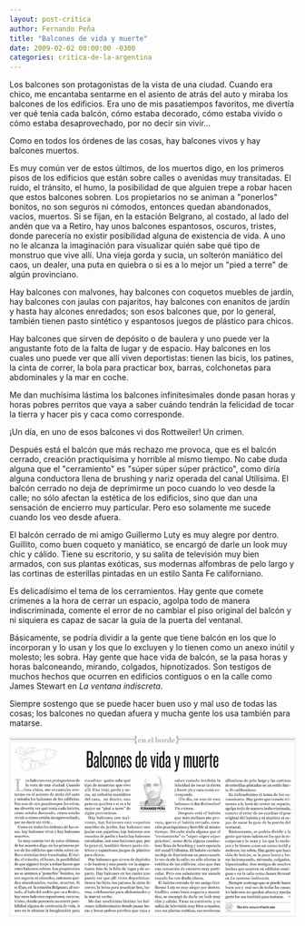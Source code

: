 ```yaml
---
layout: post-critica
author: Fernando Peña
title: "Balcones de vida y muerte"
date: 2009-02-02 00:00:00 -0300
categories: critica-de-la-argentina
---
```

Los balcones son protagonistas de la vista de una ciudad. Cuando era chico, me encantaba sentarme en el asiento de atrás del auto y miraba los balcones de los edificios. Era uno de mis pasatiempos favoritos, me divertía ver qué tenía cada balcón, cómo estaba decorado, cómo estaba vivido o cómo estaba desaprovechado, por no decir sin vivir...

Como en todos los órdenes de las cosas, hay balcones vivos y hay balcones muertos.

Es muy común ver de estos últimos, de los muertos digo, en los primeros pisos de los edificios que están sobre calles o avenidas muy transitadas. El ruido, el tránsito, el humo, la posibilidad de que alguien trepe a robar hacen que estos balcones sobren. Los propietarios no se animan a "ponerlos" bonitos, no son seguros ni cómodos, entonces quedan abandonados, vacíos, muertos. Si se fijan, en la estación Belgrano, al costado, al lado del andén que va a Retiro, hay unos balcones espantosos, oscuros, tristes, donde parecería no existir posibilidad alguna de existencia de vida. A uno no le alcanza la imaginación para visualizar quién sabe qué tipo de monstruo que vive allí. Una vieja gorda y sucia, un solterón maniático del caos, un dealer, una puta en quiebra o si es a lo mejor un "pied a terre" de algún provinciano.

Hay balcones con malvones, hay balcones con coquetos muebles de jardín, hay balcones con jaulas con pajaritos, hay balcones con enanitos de jardín y hasta hay alcones enredados; son esos balcones que, por lo general, también tienen pasto sintético y espantosos juegos de plástico para chicos.

Hay balcones que sirven de depósito o de baulera y uno puede ver la angustante foto de la falta de lugar y de espacio. Hay balcones en los cuales uno puede ver que allí viven deportistas: tienen las bicis, los patines, la cinta de correr, la bola para practicar box, barras, colchonetas para abdominales y la mar en coche.

Me dan muchísima lástima los balcones infinitesimales donde pasan horas y horas pobres perritos que vaya a saber cuándo tendrán la felicidad de tocar la tierra y hacer pis y caca como corresponde.

¡Un día, en uno de esos balcones vi dos Rottweiler! Un crimen.

Después está el balcón que más rechazo me provoca, que es el balcón cerrado, creación practiquísima y horrible al mismo tiempo. No cabe duda alguna que el "cerramiento" es "súper súper súper práctico", como diría alguna conductora llena de brushing y nariz operada del canal Utilísima. El balcón cerrado no deja de deprimirme un poco cuando lo veo desde la calle; no sólo afectan la estética de los edificios, sino que dan una sensación de encierro muy particular. Pero eso solamente me sucede cuando los veo desde afuera.

El balcón cerrado de mi amigo Guillermo Luty es muy alegre por dentro. Guillito, como buen coqueto y maniático, se encargó de darle un look muy chic y cálido. Tiene su escritorio, y su salita de televisión muy bien armados, con sus plantas exóticas, sus modernas alfombras de pelo largo y las cortinas de esterillas pintadas en un estilo Santa Fe californiano.

Es delicadísimo el tema de los cerramientos. Hay gente que comete crímenes a la hora de cerrar un espacio, agolpa todo de manera indiscriminada, comente el error de no cambiar el piso original del balcón y ni siquiera es capaz de sacar la guía de la puerta del ventanal.

Básicamente, se podría dividir a la gente que tiene balcón en los que lo incorporan y lo usan y los que lo excluyen y lo tienen como un anexo inútil y molesto; les sobra. Hay gente que hace vida de balcón, se la pasa horas y horas balconeando, mirando, colgados, hipnotizados. Son testigos de muchos hechos que ocurren en edificios contiguos o en la calle como James Stewart en _La ventana indiscreta_.

Siempre sostengo que se puede hacer buen uso y mal uso de todas las cosas; los balcones no quedan afuera y mucha gente los usa también para matarse.

[![Captura de la versión impresa del artículo "Balcones de vida y muerte"](/images/critica/20090202.jpg)](/images/critica/20090202.jpg)
